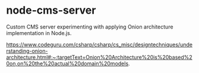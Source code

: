 # node-cms-server

Custom CMS server experimenting with applying Onion architecture implementation in Node.js.

https://www.codeguru.com/csharp/csharp/cs_misc/designtechniques/understanding-onion-architecture.html#:~:targetText=Onion%20Architecture%20is%20based%20on,on%20the%20actual%20domain%20models.
